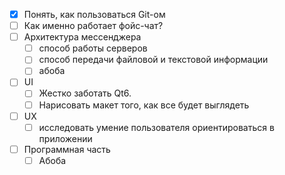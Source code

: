 - [x] Понять, как пользоваться Git-ом
- [ ] Как именно работает фойс-чат? 
- [ ]  Архитектура мессенджера
    - [ ] способ работы серверов
    - [ ] способ передачи файловой и текстовой информации
    - [ ] абоба
- [ ] UI
    - [ ] Жестко заботать Qt6.
    - [ ] Нарисовать макет того, как все будет выглядеть
- [ ] UX
    - [ ] исследовать умение пользователя ориентироваться в приложении
- [ ] Программная часть
    - [ ] Абоба
